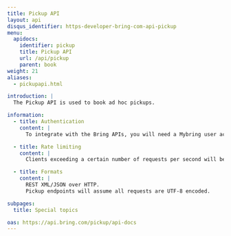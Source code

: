 ```yaml
---
title: Pickup API
layout: api
disqus_identifier: https-developer-bring-com-api-pickup
menu:
  apidocs:
    identifier: pickup
    title: Pickup API
    url: /api/pickup
    parent: book
weight: 21
aliases:
  - pickupapi.html

introduction: |
  The Pickup API is used to book ad hoc pickups.

information:
  - title: Authentication
    content: |
      To integrate with the Bring APIs, you will need a Mybring user account with an API key. Information about prerequisites and authentication headers can be found on the general API [Getting Started page](/api/). In addition to authentication, you need to be [authorized](./authorization).

  - title: Rate limiting
    content: |
      Clients exceeding a certain number of requests per second will be throttled, and the response will contain http status code 429. If you have a use case requiring rates above the limit, please contact developer-booking@bring.com for assistance.

  - title: Formats
    content: |
      REST XML/JSON over HTTP.
      Pickup endpoints will assume all requests are UTF-8 encoded.

subpages:
  title: Special topics

oas: https://api.bring.com/pickup/api-docs
---
```

